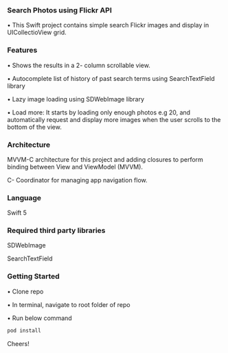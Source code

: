 ### Search Photos using Flickr API
• This Swift project contains simple search Flickr images and display  in UICollectioView grid.

### Features
• Shows the results in a 2- column scrollable view.

• Autocomplete list of history of past search terms using SearchTextField library

• Lazy image loading using SDWebImage library

• Load more: It starts by loading only enough photos e.g 20, and automatically request and display more images when the user scrolls to the bottom of the view. 

### Architecture
MVVM-C architecture for this project and adding closures to perform binding between View and ViewModel (MVVM).

C- Coordinator for managing app navigation flow.

### Language 
Swift 5

### Required third party libraries
SDWebImage

SearchTextField

### Getting Started
• Clone repo

• In terminal, navigate to root folder of repo

• Run below command

```sh
pod install
```
Cheers!
